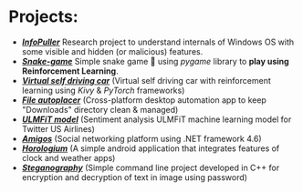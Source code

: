 # Projects:

- ***[InfoPuller](https://github.com/apchavan/InfoPuller)*** Research project to understand internals of Windows OS with some visible and hidden (or malicious) features.
- ***[Snake-game](https://github.com/apchavan/ai-pygame-snake)*** Simple snake game 🐍 using _pygame_ library to **play using Reinforcement Learning**.
- ***[Virtual self driving car](https://github.com/apchavan/virtual-self-driving-car)*** (Virtual self driving car with reinforcement learning using _Kivy_ & _PyTorch_ frameworks)
- ***[File autoplacer](https://github.com/apchavan/File-autoplacer)*** (Cross-platform desktop automation app to keep "Downloads" directory clean & managed)
- ***[ULMFiT model](https://github.com/apchavan/ULMFiT_Twitter)*** (Sentiment analysis ULMFiT machine learning model for Twitter US Airlines)
- ***[Amigos](https://github.com/apchavan/amigos)*** (Social networking platform using .NET framework 4.6)
- ***[Horologium](https://github.com/apchavan/horologium)*** (A simple android application that integrates features of clock and weather apps)
- ***[Steganography](https://github.com/apchavan/steganography)*** (Simple command line project developed in C++ for encryption and decryption of text in image using password)
